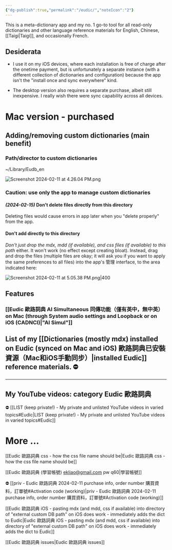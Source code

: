 ```yaml
---
{"dg-publish":true,"permalink":"/eudic/","noteIcon":"2"}
---
```


This is a meta-dictionary app and my no. 1 go-to tool for all read-only dictionaries and other language reference materials for English, Chinese, [[Taigi\|Taigi]], and occasionally French.
## Desiderata

- I use it on my iOS devices, where each installation is free of charge after the onetime payment, but is unfortunately a separate instance (with a different collection of dictionaries and configuration) because the app isn't the "install once and sync everywhere" kind.

- The desktop version also requires a separate purchase, albeit still inexpensive. I really wish there were sync capability across all devices.

# Mac version - purchased
## Adding/removing custom dictionaries (main benefit)
### Path/director to custom dictionaries

~/Library/Eudb_en

![Screenshot 2024-02-11 at 4.26.04 PM.png](/img/user/_attachments/_OB/Screenshot%202024-02-11%20at%204.26.04%20PM.png)
### Caution: use only the app to manage custom dictionaries
#### *(2024-02-15)* Don't delete files directly from this directory
Deleting files would cause errors in app later when you "delete properly" from the app.
#### Don't add directly to this directory
*Don't just drop the mdx, mdd (if available), and css files (if available) to this path* either. It won't work (no effect except creating bloat). Instead, drag and drop the files (multiple files are okay; it will ask you if you want to apply the same preferences to all files) into the app's 管理 interface, to the area indicated here:

![Screenshot 2024-02-11 at 5.05.38 PM.png|400](/img/user/_attachments/_OB/Screenshot%202024-02-11%20at%205.05.38%20PM.png)
## Features

### [[Eudic 歐路詞典 AI Simultaneous 同傳功能（僅有英中，無中英）on Mac (through System audio settings and Loopback or on iOS (CADNCI)\|"AI Simul"]]

## List of my [[Dictionaries (mostly mdx) installed on Eudic  (synced on Mac and iOS) 歐路詞典已安裝資源（Mac和iOS手動同步）\|installed Eudic]] reference materials. ⛔️

---
## My YouTube videos: category Eudic 歐路詞典
⛔️ [[LIST (keep private!) - My private and unlisted YouTube videos in varied topics#Eudic\|LIST (keep private!) - My private and unlisted YouTube videos in varied topics#Eudic]]

# More ...

[[Eudic 歐路詞典 css - how the css file name should be\|Eudic 歐路詞典 css - how the css file name should be]]

[[Eudic 歐路詞典 (學習帳號) ekliao@gmail.com pw q60\|學習帳號]]

⛔️ [[priv - Eudic 歐路詞典 2024-02-11 purchase info, order number 購買資料，訂單號#Activation code (working)\|priv - Eudic 歐路詞典 2024-02-11 purchase info, order number 購買資料，訂單號#Activation code (working)]]

[[Eudic 歐路詞典 iOS - pasting mdx (and mdd, css if available) into directory of "external custom DB path" on iOS does work - immediately adds the dict to Eudic\|Eudic 歐路詞典 iOS - pasting mdx (and mdd, css if available) into directory of "external custom DB path" on iOS does work - immediately adds the dict to Eudic]]

[[Eudic 歐路詞典 issues\|Eudic 歐路詞典 issues]]

